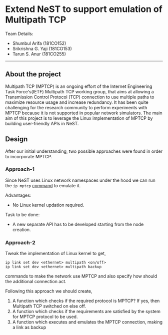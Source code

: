 # Extend NeST to support emulation of Multipath TCP
Team Details:
- Shumbul Arifa (181CO152)
- Srikrishna G. Yaji (181CO153)
- Tarun S. Anur (181CO255)

<hr>

## About the project
Multipath TCP (MPTCP) is an ongoing effort of the Internet Engineering Task Force's(IETF) Multipath TCP working group, that aims at allowing a Transmission Control Protocol (TCP) connection to use multiple paths to maximize resource usage and increase redundancy. 
It has been quite challenging for the research community to perform experiments with MPTCP because it is not supported in popular network simulators. 
The main aim of this project is to leverage the Linux implementation of MPTCP by building user-friendly APIs in NeST.

## Design
After our initial understanding, two possible approaches were found in order to incorporate MPTCP.

### Approach-1
Since NeST uses Linux network namespaces under the hood we can run the `ip mptcp` [command](https://man7.org/linux/man-pages/man8/ip-mptcp.8.html) to emulate it. 

Advantages:
- No Linux kernel updation required.

Task to be done:
- A new separate API has to be developed starting from the node creation.

### Approach-2
Tweak the implementation of Linux kernel to get, 
```
ip link set dev <ethernet> multipath <on/off> 
ip link set dev <ethernet> multipath backup
```
commands to make the network use MPTCP and also specify how should the additional connection act.

Following this approach we should create, 
1. A function which checks if the required protocol is MPTCP? If yes, then Multipath TCP switched on else off.
2. A function which checks if the requirements are satisfied by the system for MPTCP protocol to be used.
3. A function which executes and emulates the MPTCP connection, making a link as backup 
